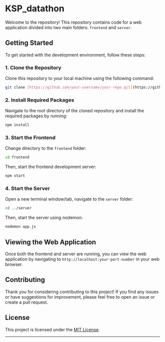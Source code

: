 # KSP_datathon


Welcome to the repository! This repository contains code for a web application divided into two main folders: `frontend` and `server`.

## Getting Started

To get started with the development environment, follow these steps:

### 1. Clone the Repository

Clone this repository to your local machine using the following command:

```bash
git clone [https://github.com/your-username/your-repo.git](https://github.com/shreeshatp83/KSP_datathon.git)
```

### 2. Install Required Packages

Navigate to the root directory of the cloned repository and install the required packages by running:

```bash
npm install
```

### 3. Start the Frontend

Change directory to the `frontend` folder:

```bash
cd frontend
```

Then, start the frontend development server:

```bash
npm start
```

### 4. Start the Server

Open a new terminal window/tab, navigate to the `server` folder:

```bash
cd ../server
```

Then, start the server using nodemon:

```bash
nodemon app.js
```

## Viewing the Web Application

Once both the frontend and server are running, you can view the web application by navigating to `http://localhost:your-port-number` in your web browser.

## Contributing

Thank you for considering contributing to this project! If you find any issues or have suggestions for improvement, please feel free to open an issue or create a pull request.

## License

This project is licensed under the [MIT License](LICENSE).

---

